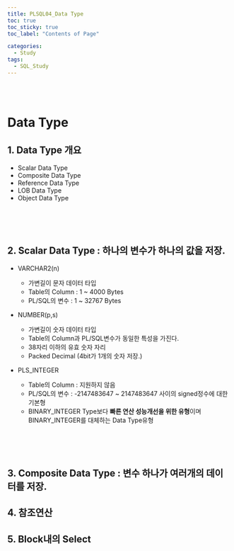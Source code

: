 ```yaml
---
title: PLSQL04_Data Type
toc: true
toc_sticky: true
toc_label: "Contents of Page"

categories:
  - Study
tags:
  - SQL_Study
---
```


<br><br>

# Data Type
## 1. Data Type 개요
* Scalar Data Type
* Composite Data Type
* Reference Data Type
* LOB Data Type
* Object Data Type

<br><br><br>

## 2. Scalar Data Type : 하나의 변수가 하나의 값을 저장.
- VARCHAR2(n)
  * 가변길이 문자 데이터 타입
  * Table의 Column : 1 ~ 4000 Bytes
  * PL/SQL의 변수 : 1 ~ 32767 Bytes   

- NUMBER(p,s)
  * 가변길이 숫자 데이터 타입
  * Table의 Column과 PL/SQL변수가 동일한 특성을 가진다.
  * 38자리 이하의 유효 숫자 자리
  * Packed Decimal (4bit가 1개의 숫자 저장.)  

- PLS_INTEGER
  * Table의 Column : 지원하지 않음
  * PL/SQL의 변수  :  -2147483647 ~ 2147483647 사이의 signed정수에 대한 기본형
  * BINARY_INTEGER Type보다 **빠른 연산 성능개선을 위한 유형**이며 BINARY_INTEGER를 대체하는 Data Type유형

<br><br><br>

## 3. Composite Data Type : 변수 하나가 여러개의 데이터를 저장.
## 4. 참조연산
## 5. Block내의 Select

